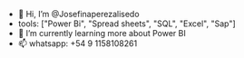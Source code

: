 - 👋 Hi, I’m @Josefinaperezalisedo
-  tools: ["Power Bi", "Spread sheets", "SQL", "Excel", "Sap"]
- 🌱 I’m currently learning more about Power BI
- 📫 whatsapp: +54 9 1158108261


<!---
Josefinaperezalisedo/Josefinaperezalisedo is a ✨ special ✨ repository because its `README.md` (this file) appears on your GitHub profile.
You can click the Preview link to take a look at your changes.
--->
